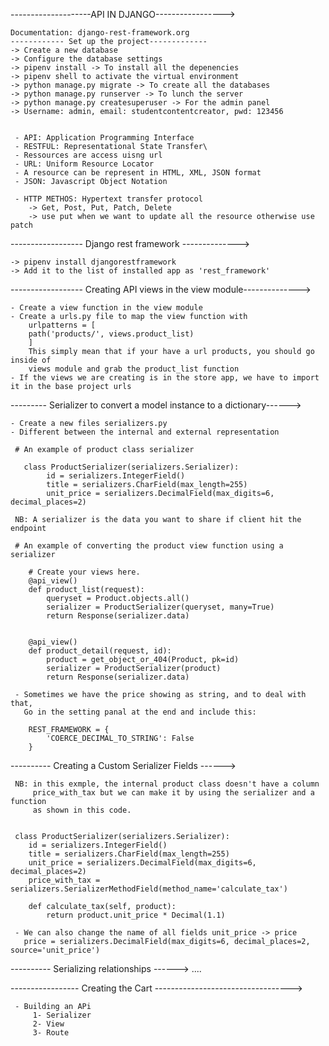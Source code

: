 --------------------API IN DJANGO----------------->
 
    Documentation: django-rest-framework.org
    ------------ Set up the project-------------
    -> Create a new database
    -> Configure the database settings
    -> pipenv install -> To install all the depenencies
    -> pipenv shell to activate the virtual environment
    -> python manage.py migrate -> To create all the databases
    -> python manage.py runserver -> To lunch the server
    -> python manage.py createsuperuser -> For the admin panel
    -> Username: admin, email: studentcontentcreator, pwd: 123456


     - API: Application Programming Interface
     - RESTFUL: Representational State Transfer\
     - Ressources are access uisng url
     - URL: Uniform Resource Locator
     - A resource can be represent in HTML, XML, JSON format
     - JSON: Javascript Object Notation

     - HTTP METHOS: Hypertext transfer protocol
        -> Get, Post, Put, Patch, Delete
        -> use put when we want to update all the resource otherwise use patch

------------------ Django rest framework -------------->

    -> pipenv install djangorestframework
    -> Add it to the list of installed app as 'rest_framework'

------------------ Creating API views in the view module-------------->   

    - Create a view function in the view module
    - Create a urls.py file to map the view function with
        urlpatterns = [
        path('products/', views.product_list)
        ]
        This simply mean that if your have a url products, you should go inside of
        views module and grab the product_list function
    - If the views we are creating is in the store app, we have to import it in the base project urls
  
 --------- Serializer to convert a model instance to a dictionary------>
 
    - Create a new files serializers.py
    - Different between the internal and external representation

     # An example of product class serializer

       class ProductSerializer(serializers.Serializer):
            id = serializers.IntegerField()
            title = serializers.CharField(max_length=255)
            unit_price = serializers.DecimalField(max_digits=6, decimal_places=2)

     NB: A serializer is the data you want to share if client hit the endpoint

     # An example of converting the product view function using a serializer

        # Create your views here.
        @api_view()
        def product_list(request):
            queryset = Product.objects.all()
            serializer = ProductSerializer(queryset, many=True)
            return Response(serializer.data)
        
        
        @api_view()
        def product_detail(request, id):
            product = get_object_or_404(Product, pk=id)
            serializer = ProductSerializer(product)
            return Response(serializer.data)

     - Sometimes we have the price showing as string, and to deal with that,
       Go in the setting panal at the end and include this:

        REST_FRAMEWORK = {
            'COERCE_DECIMAL_TO_STRING': False
        }

   ---------- Creating a Custom Serializer Fields ------>
   
     NB: in this exmple, the internal product class doesn't have a column 
         price_with_tax but we can make it by using the serializer and a function
         as shown in this code.


     class ProductSerializer(serializers.Serializer):
        id = serializers.IntegerField()
        title = serializers.CharField(max_length=255)
        unit_price = serializers.DecimalField(max_digits=6, decimal_places=2)
        price_with_tax = serializers.SerializerMethodField(method_name='calculate_tax')
    
        def calculate_tax(self, product):
            return product.unit_price * Decimal(1.1)

     - We can also change the name of all fields unit_price -> price
       price = serializers.DecimalField(max_digits=6, decimal_places=2, source='unit_price')

   ---------- Serializing relationships  ------> ....
   
----------------- Creating the Cart ---------------------------------->
      
     - Building an APi
         1- Serializer
         2- View
         3- Route
